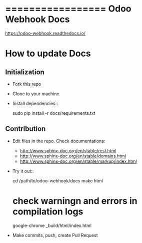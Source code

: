 =================
Odoo Webhook Docs
=================

https://odoo-webhook.readthedocs.io/

How to update Docs
==================

Initialization
--------------

* Fork this repo
* Clone to your machine
* Install dependencies::

    sudo pip install -r docs/requirements.txt

Contribution
------------

* Edit files in the repo. Check documentations:

  * http://www.sphinx-doc.org/en/stable/rest.html
  * http://www.sphinx-doc.org/en/stable/domains.html
  * http://www.sphinx-doc.org/en/stable/markup/index.html

* Try it out::

    cd /path/to/odoo-webhook/docs
    make html
    # check warningn and errors in compilation logs
    google-chrome _build/html/index.html

* Make commits, push, create Pull Request
